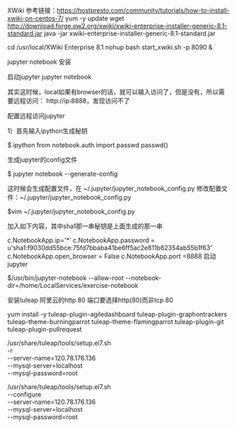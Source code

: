 

XWiki
参考链接：https://hostpresto.com/community/tutorials/how-to-install-xwiki-on-centos-7/
yum -y update
wget http://download.forge.ow2.org/xwiki/xwiki-enterprise-installer-generic-8.1-standard.jar
java -jar xwiki-enterprise-installer-generic-8.1-standard.jar

cd /usr/local/XWiki Enterprise 8.1
nohup bash start_xwiki.sh -p 8090 &


jupyter notebook 安装

启动jupyter
jupyter notebook

其实这时候，local如果有browser的话，就可以输入访问了，但是没有，所以需要远程访问： http://ip:8888，发现访问不了

配置远程访问jupyter

1）首先输入ipython生成秘钥

$ ipython from notebook.auth import passwd 
  passwd() 

生成jupyter的config文件

$ jupyter notebook --generate-config

这时候会生成配置文件，在 ~/.jupyter/jupyter_notebook_config.py 
修改配置文件：~/.jupyter/jupyter_notebook_config.py

$vim ~/.jupyter/jupyter_notebook_config.py

加入如下内容，其中sha1那一串秘钥是上面生成的那一串

c.NotebookApp.ip='*' c.NotebookApp.password = u'sha1:f9030dd55bce:75fd7bbaba41be6ff5ac2e811b62354ab55b1f63' c.NotebookApp.open_browser = False c.NotebookApp.port =8888
启动jupyter

$/usr/bin/jupyter-notebook --allow-root --notebook-dir=/home/LocalServices/exercise-notebook


安装tuleap
阿里云的http 80 端口要选择http(80)而非tcp 80

yum install -y  tuleap-plugin-agiledashboard  tuleap-plugin-graphontrackers  tuleap-theme-burningparrot  tuleap-theme-flamingparrot  tuleap-plugin-git tuleap-plugin-pullrequest


  /usr/share/tuleap/tools/setup.el7.sh \
  -r \
  --server-name=120.78.176.136 \
  --mysql-server=localhost \
  --mysql-password=root
  
  /usr/share/tuleap/tools/setup.el7.sh \
  --configure \
  --server-name=120.78.176.136 \
  --mysql-server=localhost \
  --mysql-password=root
  
  